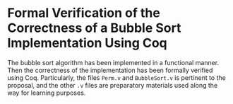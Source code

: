 # Formal Verification of the Correctness of a Bubble Sort Implementation Using Coq

The bubble sort algorithm has been implemented in a functional manner. Then the correctness of the implementation has been formally verified using Coq. Particularly, the files `Perm.v` and `BubbleSort.v` is pertinent to the proposal, and the other `.v` files are preparatory materials used along the way for learning purposes.
